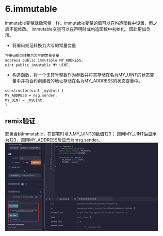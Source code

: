 # 6.immutable
immutable变量就像常量一样。immutable变量的值可以在构造函数中设置，但之后不能修改。
immutable变量可以在声明时或构造函数中初始化，因此更加灵活。

* 将编码规范转换为大写的常量变量
```solidity
将编码规范转换为大写的常量变量
address public immutable MY_ADDRESS;
uint public immutable MY_UINT;
```
* 构造函数，将一个无符号整数作为参数并将其存储在名为MY_UINT的状态变量中并将合约创建者的地址存储在名为MY_ADDRESS的状态变量中。
```solidity
constructor(uint _myUint) {
MY_ADDRESS = msg.sender;
MY_UINT = _myUint;
}
```
## remix验证
部署合约Immutable，在部署时填入MY_UINT的数值123；
调用MY_UINT后显示为123，调用MY_ADDRESS后显示为msg.sender。
![6-1.png](./img/6-1.png)
